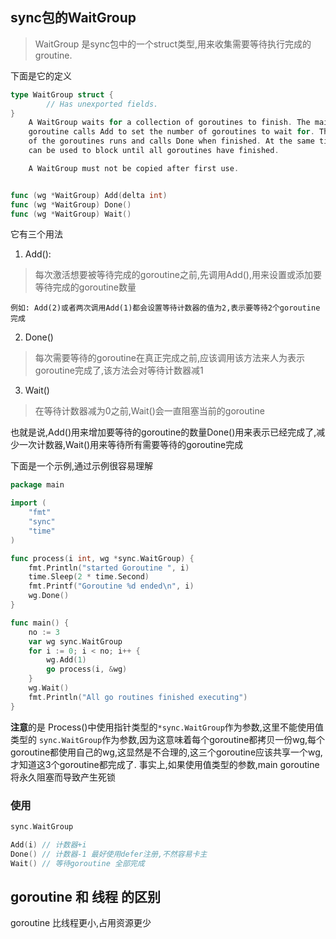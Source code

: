 ## sync包的WaitGroup 
> WaitGroup 是sync包中的一个struct类型,用来收集需要等待执行完成的groutine.

下面是它的定义
``` go
type WaitGroup struct {
        // Has unexported fields.
}
    A WaitGroup waits for a collection of goroutines to finish. The main
    goroutine calls Add to set the number of goroutines to wait for. Then each
    of the goroutines runs and calls Done when finished. At the same time, Wait
    can be used to block until all goroutines have finished.

    A WaitGroup must not be copied after first use.


func (wg *WaitGroup) Add(delta int)
func (wg *WaitGroup) Done()
func (wg *WaitGroup) Wait()
```

它有三个用法
1. Add(): 
> 每次激活想要被等待完成的goroutine之前,先调用Add(),用来设置或添加要等待完成的goroutine数量

	例如: Add(2)或者两次调用Add(1)都会设置等待计数器的值为2,表示要等待2个goroutine完成
2. Done() 
> 每次需要等待的goroutine在真正完成之前,应该调用该方法来人为表示goroutine完成了,该方法会对等待计数器减1

3. Wait()
> 在等待计数器减为0之前,Wait()会一直阻塞当前的goroutine

也就是说,Add()用来增加要等待的goroutine的数量Done()用来表示已经完成了,减少一次计数器,Wait()用来等待所有需要等待的goroutine完成


下面是一个示例,通过示例很容易理解
``` go
package main

import (  
    "fmt"
    "sync"
    "time"
)

func process(i int, wg *sync.WaitGroup) {  
    fmt.Println("started Goroutine ", i)
    time.Sleep(2 * time.Second)
    fmt.Printf("Goroutine %d ended\n", i)
    wg.Done()
}

func main() {  
    no := 3
    var wg sync.WaitGroup
    for i := 0; i < no; i++ {
        wg.Add(1)
        go process(i, &wg)
    }
    wg.Wait()
    fmt.Println("All go routines finished executing")
}
```

**注意**的是 Process()中使用指针类型的`*sync.WaitGroup`作为参数,这里不能使用值类型的 `sync.WaitGroup`作为参数,因为这意味着每个goroutine都拷贝一份wg,每个goroutine都使用自己的wg,这显然是不合理的,这三个goroutine应该共享一个wg,才知道这3个goroutine都完成了.
事实上,如果使用值类型的参数,main goroutine将永久阻塞而导致产生死锁





### 使用

``` go
sync.WaitGroup

Add(i) // 计数器+i
Done() // 计数器-1 最好使用defer注册,不然容易卡主
Wait() // 等待goroutine 全部完成
```





## goroutine 和 线程 的区别

goroutine 比线程更小,占用资源更少